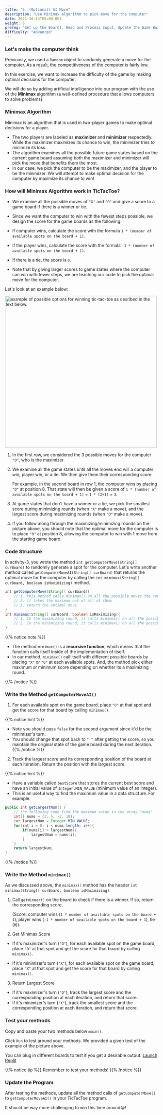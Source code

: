 ```yaml
---
title: "5. (Optional) AI Move"
description: "Use Minimax algorithm to pick move for the computer"
date: 2021-10-14T00:00:00Z
weight: 6
prereq: "Set up the Board!, Read and Process Input, Update the Game Board, Check the winner"
difficulty: "Advanced"
---
```


### Let's make the computer think

Previously, we used a `Random` object to randomly generate a move for the computer. As a result, the competitiveness of the computer is fairly low.

In this exercise, we want to increase the difficulty of the game by making optimal decisions for the computer.

We will do so by adding artificial intelligence into our program with the use of the **Minimax** algorithm (a well-defined procedure that allows computers to solve problems).

### Minimax Algorithm

Minimax is an algorithm that is used in two-player games to make optimal decisions for a player.

- The two players are labeled as <b>maximizer</b> and <b>minimizer</b> respectedly. While the maximizer maximizes its chance to win, the minimizer tries to minimize its loss.
- The algorithm examines all the possible future game states based on the current game board assuming both the maximizer and minimizer will pick the move that benefits them the most.
- In our case, we pick the computer to be the maximizer, and the player to be the minimizer. We will attempt to make optimal decision for the computer by maximize its chance to win!

### How will Minimax Algorithm work in TicTacToe?

- We examine all the possible moves of `"X"` and `"O"` and give a score to a game board if there is a winner or tie.
- Since we want the computer to win with the fewest steps possible, we design the score for the game boards as the following: 

- If computer wins, calculate the score with the formula `1 * (number of available spots on the board + 1)`.
- If the player wins, calculate the score with the formula `-1 * (number of available spots on the board + 1)`.
- If there is a tie, the score is `0`.
- Note that by giving larger scores to game states where the computer can win with fewer steps, we are teaching our code to pick the optimal move for the computer. 

Let's look at an example below:

<img src="../images/minimax.png" height="500" alt="example of possible options for winning tic-tac-toe as desribed in the text below." /> 

1. In the first row, we considered the 3 possible moves for the computer `"O"`, who is the maximizer.
2. We examine all the game states until all the moves end will a computer win, player win, or a tie. We then give them their corresponding score.

    For example, in the second board in row 1, the computer wins by placing `"O"` at position 8. That state will then be given a score of `1 * (number of available spots on the board + 1)` = `1 * (2+1)` = `3`.

3. At game states that don't have a winner or a tie, we pick the smallest score during minimizing rounds (when `"X"` make a move), and the largest score during maximizing rounds (when `"O"` make a move).
4. If you follow along through the maximizing/minimizing rounds on the picture above, you should note that the optimal move for the computer is to place `"O"` at position 8, allowing the computer to win with 1 move from the starting game board.

### Code Structure

In activity-3, you wrote the method `int getComputerMove(String[] curBoard)` to randomly generate a spot for the computer. Let's write another method called `getComputerMoveAI(String[] curBoard)` that returns the optimal move for the computer by calling the `int minimax(String[] curBoard, boolean isMaximizing)` method.

```java
int getComputerMove(String[] curBoard){
    // 1. this method calls minimax() on all the possible moves the computer can pick
    // 2. it takes the maximum out of all of them
    // 3. return the optimal move
}
int minimax(String[] curBoard, boolean isMaximizing){
    // 1. In the maximizing round, it calls minimax() on all the possible moves for the computer, "O", return the maximum score
    // 2. In the minimizing round, it calls minimax() on all the possible moves for the player, "X", return the minimum score
}
```

{{% notice note %}}

- The method `minimax()` is a <b>recursive function</b>, which means that the function calls itself inside of the implementation of itself.
- In our method, `minimax()` call itself with different possible boards by placing `"X"` or `"O"` at each available spots. And, the method pick either maximum or minimum score depending on whether its a maximizing round.

{{% /notice %}}

### Write the Method `getComputerMoveAI()`

1. For each available spot on the game board, place `"O"` at that spot and get the score for that board by calling `minimax()`. 

{{% notice hint %}}

- Note you should pass `false` for the second argument since it'd be the minimizer's turn.
- You should change that spot back to `" "` after getting the score, so you maintain the original state of the game board during the next iteration.
{{% /notice %}}

2. Track the largest score and its corresponding position of the board at each iteration. Return the position with the largest score.

{{% notice hint %}}

- Have a variable called `bestScore` that stores the current best score and have an initial value of `Integer.MIN_VALUE` (minimum value of an integer).
- This is an useful way to find the maximum value in a data structure. 
For example:

```java
public int getLargestNum() {
    // the following code find the maximum value in the array "nums"
    int[] nums = {3, 5, -2, 10};
    int largestNum = Integer.MIN_VALUE;
    for(int i = 0; i < nums.length; i++){
        if(nums[i] > largestNum){
            largestNum = nums[i];
        }
    }
    return largestNum;
}
```

{{% /notice %}}

### Write the Method `minimax()`

As we discussed above, the `minimax()` method has the header `int minimax(String[] curBoard, boolean isMaximizing)`.

1. Call `getWinner()` on the board to check if there is a winner. If so, return the corresponding score.

    (Score: computer wins (`1 * number of available spots on the board + 1`), player wins (`-1 * number of available spots on the board + 1`), tie (`0`)).

2. Get Minimax Score

- If it's maximizer's turn (`"O"`), for each available spot on the game board, place `"O"` at that spot and get the score for that board by calling `minimax()`.

- If it's minimizer's turn (`"X"`), for each available spot on the game board, place `"X"` at that spot and get the score for that board by calling `minimax()`.

3. Return Largest Score

- If it's maximizer's turn (`"O"`), track the largest score and the corresponding position at each iteration, and return that score.
- If it's minimizer's turn (`"X"`), track the smallest score and the corresponding position at each iteration, and return that score.

### Test your methods

Copy and paste your two methods below `main()`. 

Click `Run` to test around your methods. We provided a given test of the example of the picture above.

You can plug in different boards to test if you get a desirable output.
<a class="my-2 mx-4 btn btn-info" href="https://replit.com/@nuevofoundation/JavaTicTacToeminimax" target="_blank">Launch Replit</a>

{{% notice tip %}}
Remember to test your methods!
{{% /notice %}}

### Update the Program

After testing the methods, update all the method calls of `getComputerMove()` to `getComputerMoveAI()` in your TicTacToe program.

It should be way more challenging to win this time around😀!
